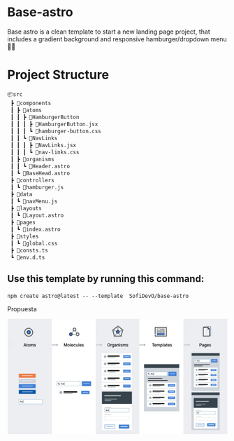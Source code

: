 # Base-astro

Base astro is a clean template to start a new landing page project, that includes a gradient background and responsive hamburger/dropdown menu 💜🚀

# Project Structure
```
📦src
 ┣ 📂components
 ┃ ┣ 📂atoms
 ┃ ┃ ┣ 📂HamburgerButton
 ┃ ┃ ┃ ┣ 📜HamburgerButton.jsx
 ┃ ┃ ┃ ┗ 📜hamburger-button.css
 ┃ ┃ ┗ 📂NavLinks
 ┃ ┃ ┃ ┣ 📜NavLinks.jsx
 ┃ ┃ ┃ ┗ 📜nav-links.css
 ┃ ┣ 📂organisms
 ┃ ┃ ┗ 📜Header.astro
 ┃ ┗ 📜BaseHead.astro
 ┣ 📂controllers
 ┃ ┗ 📜hamburger.js
 ┣ 📂data
 ┃ ┗ 📜navMenu.js
 ┣ 📂layouts
 ┃ ┗ 📜Layout.astro
 ┣ 📂pages
 ┃ ┗ 📜index.astro
 ┣ 📂styles
 ┃ ┗ 📜global.css
 ┣ 📜consts.ts
 ┗ 📜env.d.ts
 ```

## Use this template by running this command:

```
npm create astro@latest -- --template  SofiDevO/base-astro
```



Propuesta

![Atomic design](./public/img/atomic-design.webp)


